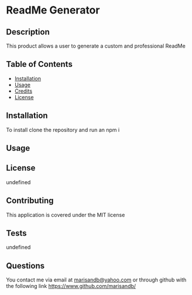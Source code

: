 
  # ReadMe Generator

  ## Description
  This product allows a user to generate a custom and professional ReadMe

  ## Table of Contents
  * [Installation](#installation)
  * [Usage](#usage)
  * [Credits](#credits)
  * [License](#license)

  ## Installation
  To install clone the repository and run an npm i

  ## Usage
  

  ## License
  undefined

  ## Contributing
  This application is covered under the MIT license

  ## Tests
  undefined

  ## Questions
  You contact me via email at marisandb@yahoo.com or through github with the following link https://www.github.com/marisandb/
